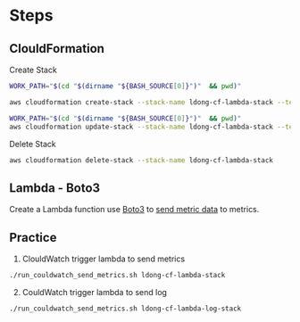 
# Steps

## ClouldFormation

Create Stack

```bash
WORK_PATH="$(cd "$(dirname "${BASH_SOURCE[0]}")"  && pwd)"

aws cloudformation create-stack --stack-name ldong-cf-lambda-stack --template-body file://$WORK_PATH/aws/template01.yaml
```

```bash
WORK_PATH="$(cd "$(dirname "${BASH_SOURCE[0]}")"  && pwd)"
aws cloudformation update-stack --stack-name ldong-cf-lambda-stack --template-body file://$WORK_PATH/aws/template01.yaml
```

Delete Stack

```bash
aws cloudformation delete-stack --stack-name ldong-cf-lambda-stack
```

## Lambda - Boto3

Create a Lambda function use [Boto3](https://boto3.amazonaws.com/v1/documentation/api/latest/index.html) to [send metric data](https://boto3.amazonaws.com/v1/documentation/api/latest/reference/services/cloudwatch.html#CloudWatch.Client.put_metric_data) to metrics.

## Practice

1. ClouldWatch trigger lambda to send metrics

```bash
./run_couldwatch_send_metrics.sh ldong-cf-lambda-stack
```

2. CouldWatch trigger lambda to send log

```bash
./run_couldwatch_send_metrics.sh ldong-cf-lambda-log-stack
```

